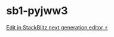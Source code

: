 # sb1-pyjww3

[Edit in StackBlitz next generation editor ⚡️](https://stackblitz.com/~/github.com/Fullstacked7/sb1-pyjww3)